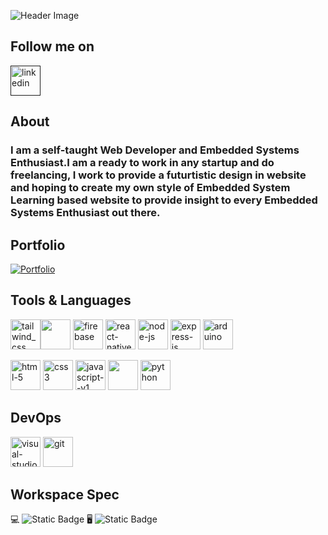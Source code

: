 ![Header Image](https://i.ibb.co/LxXBVF5/Github-Header-ezgif-com-crop.gif)

## Follow me on

<a href=""><img width="48" height="48" src="https://img.icons8.com/fluency/48/linkedin.png" alt="linkedin"/></a>

## About

<h3>I am a self-taught Web Developer and Embedded Systems Enthusiast.I am a ready to work in any startup and do freelancing, I work to provide a futurtistic design in website and hoping to create my own style of Embedded System Learning based website to provide insight to every Embedded Systems Enthusiast out there.</h3>

## Portfolio

<a href="https://vigneshb.vercel.app" target="_blank">
  <img src="https://i.ibb.co/HFQk7yn/Portfolio.gif" alt="Portfolio" />
</a>
 

## Tools & Languages

<img width="48" height="48" src="https://img.icons8.com/color/48/tailwind_css.png" alt="tailwind_css"/><img height= "48" src="https://www.cdnlogo.com/logos/m/30/mongodb-icon.svg"> <img width="48" height="48" src="https://img.icons8.com/color/48/firebase.png" alt="firebase"/> <img width="48" height="48" src="https://img.icons8.com/color/48/react-native.png" alt="react-native"/>  <img width="48" height="48" src="https://img.icons8.com/fluency/48/node-js.png" alt="node-js"/> <img width="48" height="48" src="https://img.icons8.com/fluency/48/000000/express-js.png" alt="express-js"/> <img width="48" height="48" src="https://img.icons8.com/color/48/arduino.png" alt="arduino"/> 


<img width="48" height="48" src="https://img.icons8.com/color/48/html-5.png" alt="html-5"/> <img width="48" height="48" src="https://img.icons8.com/fluency/48/css3.png" alt="css3"/> <img width="48" height="48" src="https://img.icons8.com/color/48/javascript--v1.png" alt="javascript--v1"/> <img height="48" width="48" src="https://cdn.jsdelivr.net/gh/devicons/devicon/icons/cplusplus/cplusplus-original.svg" /> <img width="48" height="48" src="https://img.icons8.com/color/48/python.png" alt="python"/>
          

## DevOps

<img width="48" height="48" src="https://img.icons8.com/fluency/48/visual-studio-code-2019.png" alt="visual-studio-code-2019"/> <img width="48" height="48" src="https://img.icons8.com/color/48/git.png" alt="git"/>


## Workspace Spec
 
💻 ![Static Badge](https://img.shields.io/badge/AMD-A4%204350B-red)    🖥️ ![Static Badge](https://img.shields.io/badge/AMD-Ryzen%205%205600G-blue)






